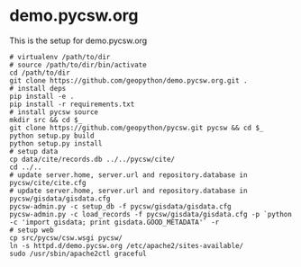demo.pycsw.org
==============

This is the setup for demo.pycsw.org

    # virtualenv /path/to/dir
    # source /path/to/dir/bin/activate
    cd /path/to/dir
    git clone https://github.com/geopython/demo.pycsw.org.git .
    # install deps
    pip install -e .
    pip install -r requirements.txt
    # install pycsw source
    mkdir src && cd $_
    git clone https://github.com/geopython/pycsw.git pycsw && cd $_
    python setup.py build
    python setup.py install
    # setup data
    cp data/cite/records.db ../../pycsw/cite/
    cd ../..
    # update server.home, server.url and repository.database in pycsw/cite/cite.cfg
    # update server.home, server.url and repository.database in pycsw/gisdata/gisdata.cfg
    pycsw-admin.py -c setup_db -f pycsw/gisdata/gisdata.cfg
    pycsw-admin.py -c load_records -f pycsw/gisdata/gisdata.cfg -p `python -c 'import gisdata; print gisdata.GOOD_METADATA'` -r
    # setup web
    cp src/pycsw/csw.wsgi pycsw/
    ln -s httpd.d/demo.pycsw.org /etc/apache2/sites-available/
    sudo /usr/sbin/apache2ctl graceful
